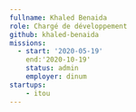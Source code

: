 ```yaml
---
fullname: Khaled Benaida
role: Chargé de développement
github: khaled-benaida
missions:
  - start: '2020-05-19'
    end:'2020-10-19'
    status: admin
    employer: dinum
startups:
    - itou 
---
```

